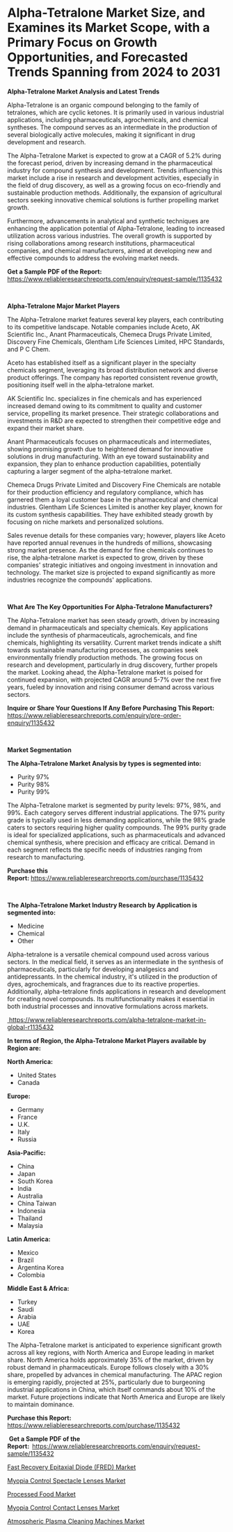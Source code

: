 <p><h1>Alpha-Tetralone Market Size, and Examines its Market Scope, with a Primary Focus on Growth Opportunities, and Forecasted Trends Spanning from 2024 to 2031</h1></p><p><strong>Alpha-Tetralone Market Analysis and Latest Trends</strong></p>
<p><p>Alpha-Tetralone is an organic compound belonging to the family of tetralones, which are cyclic ketones. It is primarily used in various industrial applications, including pharmaceuticals, agrochemicals, and chemical syntheses. The compound serves as an intermediate in the production of several biologically active molecules, making it significant in drug development and research.</p><p>The Alpha-Tetralone Market is expected to grow at a CAGR of 5.2% during the forecast period, driven by increasing demand in the pharmaceutical industry for compound synthesis and development. Trends influencing this market include a rise in research and development activities, especially in the field of drug discovery, as well as a growing focus on eco-friendly and sustainable production methods. Additionally, the expansion of agricultural sectors seeking innovative chemical solutions is further propelling market growth.</p><p>Furthermore, advancements in analytical and synthetic techniques are enhancing the application potential of Alpha-Tetralone, leading to increased utilization across various industries. The overall growth is supported by rising collaborations among research institutions, pharmaceutical companies, and chemical manufacturers, aimed at developing new and effective compounds to address the evolving market needs.</p></p>
<p><strong>Get a Sample PDF of the Report:&nbsp;</strong> <a href="https://www.reliableresearchreports.com/enquiry/request-sample/1135432?utm_campaign=117&utm_medium=2&utm_source=Github&utm_content=ia&utm_term=09102024&utm_id=alpha-tetralone">https://www.reliableresearchreports.com/enquiry/request-sample/1135432</a></p>
<p>&nbsp;</p>
<p><strong>Alpha-Tetralone Major Market Players</strong></p>
<p><p>The Alpha-Tetralone market features several key players, each contributing to its competitive landscape. Notable companies include Aceto, AK Scientific Inc., Anant Pharmaceuticals, Chemeca Drugs Private Limited, Discovery Fine Chemicals, Glentham Life Sciences Limited, HPC Standards, and P C Chem. </p><p>Aceto has established itself as a significant player in the specialty chemicals segment, leveraging its broad distribution network and diverse product offerings. The company has reported consistent revenue growth, positioning itself well in the alpha-tetralone market.</p><p>AK Scientific Inc. specializes in fine chemicals and has experienced increased demand owing to its commitment to quality and customer service, propelling its market presence. Their strategic collaborations and investments in R&D are expected to strengthen their competitive edge and expand their market share.</p><p>Anant Pharmaceuticals focuses on pharmaceuticals and intermediates, showing promising growth due to heightened demand for innovative solutions in drug manufacturing. With an eye toward sustainability and expansion, they plan to enhance production capabilities, potentially capturing a larger segment of the alpha-tetralone market.</p><p>Chemeca Drugs Private Limited and Discovery Fine Chemicals are notable for their production efficiency and regulatory compliance, which has garnered them a loyal customer base in the pharmaceutical and chemical industries. Glentham Life Sciences Limited is another key player, known for its custom synthesis capabilities. They have exhibited steady growth by focusing on niche markets and personalized solutions.</p><p>Sales revenue details for these companies vary; however, players like Aceto have reported annual revenues in the hundreds of millions, showcasing strong market presence. As the demand for fine chemicals continues to rise, the alpha-tetralone market is expected to grow, driven by these companies' strategic initiatives and ongoing investment in innovation and technology. The market size is projected to expand significantly as more industries recognize the compounds' applications.</p></p>
<p>&nbsp;</p>
<p><strong>What Are The Key Opportunities For Alpha-Tetralone Manufacturers?</strong></p>
<p><p>The Alpha-Tetralone market has seen steady growth, driven by increasing demand in pharmaceuticals and specialty chemicals. Key applications include the synthesis of pharmaceuticals, agrochemicals, and fine chemicals, highlighting its versatility. Current market trends indicate a shift towards sustainable manufacturing processes, as companies seek environmentally friendly production methods. The growing focus on research and development, particularly in drug discovery, further propels the market. Looking ahead, the Alpha-Tetralone market is poised for continued expansion, with projected CAGR around 5-7% over the next five years, fueled by innovation and rising consumer demand across various sectors.</p></p>
<p><strong>Inquire or Share Your Questions If Any Before Purchasing This Report:</strong> <a href="https://www.reliableresearchreports.com/enquiry/pre-order-enquiry/1135432?utm_campaign=117&utm_medium=2&utm_source=Github&utm_content=ia&utm_term=09102024&utm_id=alpha-tetralone">https://www.reliableresearchreports.com/enquiry/pre-order-enquiry/1135432</a></p>
<p>&nbsp;</p>
<p><strong>Market Segmentation</strong></p>
<p><strong>The Alpha-Tetralone Market Analysis by types is segmented into:</strong></p>
<p><ul><li>Purity 97%</li><li>Purity 98%</li><li>Purity 99%</li></ul></p>
<p><p>The Alpha-Tetralone market is segmented by purity levels: 97%, 98%, and 99%. Each category serves different industrial applications. The 97% purity grade is typically used in less demanding applications, while the 98% grade caters to sectors requiring higher quality compounds. The 99% purity grade is ideal for specialized applications, such as pharmaceuticals and advanced chemical synthesis, where precision and efficacy are critical. Demand in each segment reflects the specific needs of industries ranging from research to manufacturing.</p></p>
<p><strong>Purchase this Report:&nbsp;</strong><a href="https://www.reliableresearchreports.com/purchase/1135432?utm_campaign=117&utm_medium=2&utm_source=Github&utm_content=ia&utm_term=09102024&utm_id=alpha-tetralone">https://www.reliableresearchreports.com/purchase/1135432</a></p>
<p>&nbsp;</p>
<p><strong>The Alpha-Tetralone Market Industry Research by Application is segmented into:</strong></p>
<p><ul><li>Medicine</li><li>Chemical</li><li>Other</li></ul></p>
<p><p>Alpha-tetralone is a versatile chemical compound used across various sectors. In the medical field, it serves as an intermediate in the synthesis of pharmaceuticals, particularly for developing analgesics and antidepressants. In the chemical industry, it's utilized in the production of dyes, agrochemicals, and fragrances due to its reactive properties. Additionally, alpha-tetralone finds applications in research and development for creating novel compounds. Its multifunctionality makes it essential in both industrial processes and innovative formulations across markets.</p></p>
<p><a href="https://www.reliableresearchreports.com/alpha-tetralone-market-in-global-r1135432?utm_campaign=117&utm_medium=2&utm_source=Github&utm_content=ia&utm_term=09102024&utm_id=alpha-tetralone">&nbsp;https://www.reliableresearchreports.com/alpha-tetralone-market-in-global-r1135432</a></p>
<p><strong>In terms of Region, the Alpha-Tetralone Market Players available by Region are:</strong></p>
<p>
    <p> <strong> North America: </strong>
        <ul>
            <li>United States</li>
            <li>Canada</li>
        </ul>
        </p> 
    <p> <strong> Europe: </strong>
        <ul>
            <li>Germany</li>
            <li>France</li>
            <li>U.K.</li>
            <li>Italy</li>
            <li>Russia</li>
        </ul>
        </p> 
    <p> <strong> Asia-Pacific: </strong>
        <ul>
            <li>China</li>
            <li>Japan</li>
            <li>South Korea</li>
            <li>India</li>
            <li>Australia</li>
            <li>China Taiwan</li>
            <li>Indonesia</li>
            <li>Thailand</li>
            <li>Malaysia</li>
        </ul>
        </p> 
    <p> <strong> Latin America: </strong>
        <ul>
            <li>Mexico</li>
            <li>Brazil</li>
            <li>Argentina Korea</li>
            <li>Colombia</li>
        </ul>
        </p> 
    <p> <strong> Middle East & Africa: </strong>
        <ul>
            <li>Turkey</li>
            <li>Saudi</li>
            <li>Arabia</li>
            <li>UAE</li>
            <li>Korea</li>
        </ul>
    </p>
    </p>
<p><p>The Alpha-Tetralone market is anticipated to experience significant growth across all key regions, with North America and Europe leading in market share. North America holds approximately 35% of the market, driven by robust demand in pharmaceuticals. Europe follows closely with a 30% share, propelled by advances in chemical manufacturing. The APAC region is emerging rapidly, projected at 25%, particularly due to burgeoning industrial applications in China, which itself commands about 10% of the market. Future projections indicate that North America and Europe are likely to maintain dominance.</p></p>
<p><strong>Purchase this Report: </strong><a href="https://www.reliableresearchreports.com/purchase/1135432?utm_campaign=117&utm_medium=2&utm_source=Github&utm_content=ia&utm_term=09102024&utm_id=alpha-tetralone">https://www.reliableresearchreports.com/purchase/1135432</a></p>
<p>&nbsp;<strong>Get a Sample PDF of the Report:&nbsp;&nbsp;</strong><a href="https://www.reliableresearchreports.com/enquiry/request-sample/1135432?utm_campaign=117&utm_medium=2&utm_source=Github&utm_content=ia&utm_term=09102024&utm_id=alpha-tetralone">https://www.reliableresearchreports.com/enquiry/request-sample/1135432</a></p>
<p><strong></strong></p>
<p><p><a href="https://github.com/AlisaRowe24/Market-Research-Report-List-1/blob/main/fast-recovery-epitaxial-diode-fred-market.md?utm_campaign=117&utm_medium=2&utm_source=Github&utm_content=ia&utm_term=09102024&utm_id=alpha-tetralone">Fast Recovery Epitaxial Diode (FRED) Market</a></p><p><a href="https://www.linkedin.com/pulse/global-myopia-control-spectacle-lenses-market-trends-insights-uceye?utm_campaign=117&utm_medium=2&utm_source=Github&utm_content=ia&utm_term=09102024&utm_id=alpha-tetralone">Myopia Control Spectacle Lenses Market</a></p><p><a href="https://issuu.com/reportprime-2/docs/processed-food-market-size-2030.ppt_3188fec9b96960?utm_campaign=117&utm_medium=2&utm_source=Github&utm_content=ia&utm_term=09102024&utm_id=alpha-tetralone">Processed Food Market</a></p><p><a href="https://www.linkedin.com/pulse/myopia-control-contact-lenses-market-emerging-trends-future-9oqze?utm_campaign=117&utm_medium=2&utm_source=Github&utm_content=ia&utm_term=09102024&utm_id=alpha-tetralone">Myopia Control Contact Lenses Market</a></p><p><a href="https://github.com/kaufmannDavid16/Market-Research-Report-List-1/blob/main/atmospheric-plasma-cleaning-machines-market.md?utm_campaign=117&utm_medium=2&utm_source=Github&utm_content=ia&utm_term=09102024&utm_id=alpha-tetralone">Atmospheric Plasma Cleaning Machines Market</a></p></p>